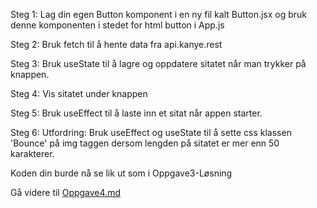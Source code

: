Steg 1: Lag din egen Button komponent i en ny fil kalt Button.jsx og bruk denne komponenten i stedet for html button i App.js

Steg 2: Bruk fetch til å hente data fra api.kanye.rest

Steg 3: Bruk useState til å lagre og oppdatere sitatet når man trykker på knappen.

Steg 4: Vis sitatet under knappen

Steg 5: Bruk useEffect til å laste inn et sitat når appen starter.

Steg 6: Utfordring: Bruk useEffect og useState til å sette css klassen 'Bounce' på img taggen dersom lengden på sitatet er mer enn 50 karakterer. 

Koden din burde nå se lik ut som i Oppgave3-Løsning

Gå videre til [Oppgave4.md](https://github.com/bouvet-bergen/echo-workshop-react/blob/main/Oppgave4.md)

